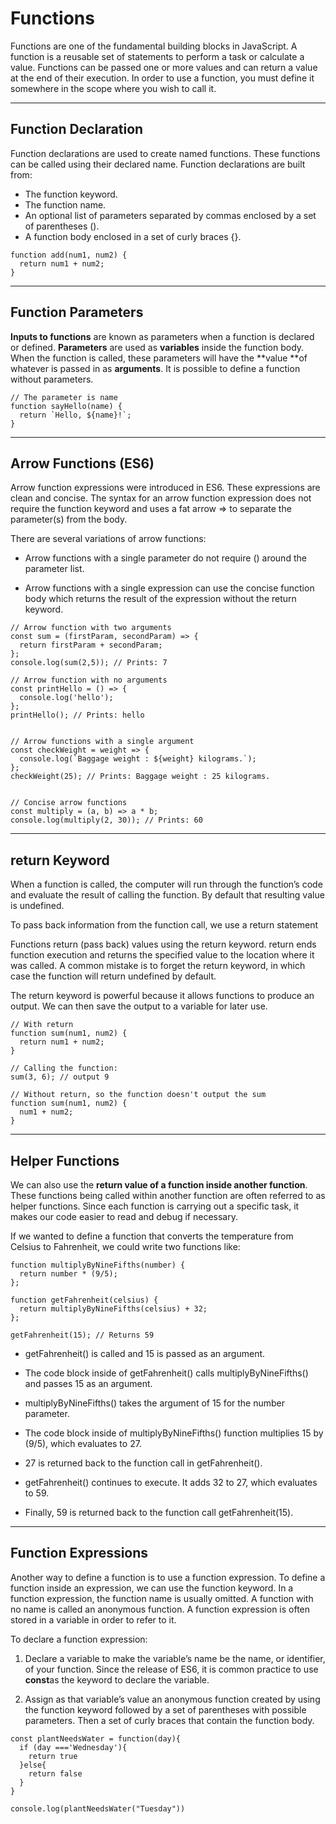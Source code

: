 # Functions

Functions are one of the fundamental building blocks in JavaScript. A function is a reusable set of statements to perform a task or calculate a value. Functions can be passed one or more values and can return a value at the end of their execution. In order to use a function, you must define it somewhere in the scope where you wish to call it.

---

## Function Declaration

Function declarations are used to create named functions. These functions can be called using their declared name. Function declarations are built from:

- The function keyword.
- The function name.
- An optional list of parameters separated by commas enclosed by a set of parentheses ().
- A function body enclosed in a set of curly braces {}.

```
function add(num1, num2) {
  return num1 + num2;
}
```
---
## Function Parameters

**Inputs to functions** are known as parameters when a function is declared or defined. **Parameters** are used as **variables** inside the function body. When the function is called, these parameters will have the **value **of whatever is passed in as **arguments**. It is possible to define a function without parameters.


```
// The parameter is name
function sayHello(name) {
  return `Hello, ${name}!`;
}
```

---
## Arrow Functions (ES6)

Arrow function expressions were introduced in ES6. These expressions are clean and concise. The syntax for an arrow function expression does not require the function keyword and uses a fat arrow => to separate the parameter(s) from the body.

There are several variations of arrow functions:

 - Arrow functions with a single parameter do not require () around the parameter list.

 - Arrow functions with a single expression can use the concise function body which returns the result of the expression without the return keyword.


```
// Arrow function with two arguments 
const sum = (firstParam, secondParam) => { 
  return firstParam + secondParam; 
}; 
console.log(sum(2,5)); // Prints: 7 
 
// Arrow function with no arguments 
const printHello = () => { 
  console.log('hello'); 
}; 
printHello(); // Prints: hello
 

// Arrow functions with a single argument 
const checkWeight = weight => { 
  console.log(`Baggage weight : ${weight} kilograms.`); 
}; 
checkWeight(25); // Prints: Baggage weight : 25 kilograms.
 
 
// Concise arrow functions
const multiply = (a, b) => a * b; 
console.log(multiply(2, 30)); // Prints: 60 

```

---

## return Keyword

When a function is called, the computer will run through the function’s code and evaluate the result of calling the function. By default that resulting value is undefined.

To pass back information from the function call, we use a return statement

Functions return (pass back) values using the return keyword. return ends function execution and returns the specified value to the location where it was called. A common mistake is to forget the return keyword, in which case the function will return undefined by default.


The return keyword is powerful because it allows functions to produce an output. We can then save the output to a variable for later use.

```
// With return
function sum(num1, num2) {
  return num1 + num2;
}

// Calling the function:
sum(3, 6); // output 9
 
// Without return, so the function doesn't output the sum
function sum(num1, num2) {
  num1 + num2;
}

```

---

## Helper Functions

We can also use the **return value of a function inside another function**. These functions being called within another function are often referred to as helper functions. Since each function is carrying out a specific task, it makes our code easier to read and debug if necessary.

If we wanted to define a function that converts the temperature from Celsius to Fahrenheit, we could write two functions like:


```
function multiplyByNineFifths(number) {
  return number * (9/5);
};
 
function getFahrenheit(celsius) {
  return multiplyByNineFifths(celsius) + 32;
};
 
getFahrenheit(15); // Returns 59

```

  - getFahrenheit() is called and 15 is passed as an argument.
  
  - The code block inside of getFahrenheit() calls multiplyByNineFifths() and passes 15 as an argument.
  
  - multiplyByNineFifths() takes the argument of 15 for the number parameter.
  
  - The code block inside of multiplyByNineFifths() function multiplies 15 by (9/5), which evaluates to 27.


  - 27 is returned back to the function call in getFahrenheit().
  
  - getFahrenheit() continues to execute. It adds 32 to 27, which evaluates to 59.
  
  - Finally, 59 is returned back to the function call getFahrenheit(15).


---

## Function Expressions

Another way to define a function is to use a function expression. To define a function inside an expression, we can use the function keyword. In a function expression, the function name is usually omitted. A function with no name is called an anonymous function. A function expression is often stored in a variable in order to refer to it.


To declare a function expression:

 1. Declare a variable to make the variable’s name be the name, or identifier, of your function. Since the release of ES6, it is common practice to use **const**as the keyword to declare the variable.

 2. Assign as that variable’s value an anonymous function created by using the function keyword followed by a set of parentheses with possible parameters. Then a set of curly braces that contain the function body.

```
const plantNeedsWater = function(day){
  if (day ==='Wednesday'){
    return true
  }else{
    return false
  }
}

console.log(plantNeedsWater("Tuesday"))
```